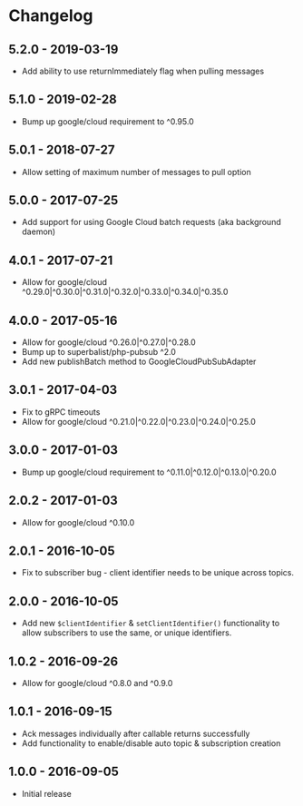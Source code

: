 # Changelog

## 5.2.0 - 2019-03-19

* Add ability to use returnImmediately flag when pulling messages 

## 5.1.0 - 2019-02-28

* Bump up google/cloud requirement to ^0.95.0

## 5.0.1 - 2018-07-27

* Allow setting of maximum number of messages to pull option

## 5.0.0 - 2017-07-25

* Add support for using Google Cloud batch requests (aka background daemon)

## 4.0.1 - 2017-07-21

* Allow for google/cloud ^0.29.0|^0.30.0|^0.31.0|^0.32.0|^0.33.0|^0.34.0|^0.35.0

## 4.0.0 - 2017-05-16

* Allow for google/cloud ^0.26.0|^0.27.0|^0.28.0
* Bump up to superbalist/php-pubsub ^2.0
* Add new publishBatch method to GoogleCloudPubSubAdapter

## 3.0.1 - 2017-04-03

* Fix to gRPC timeouts
* Allow for google/cloud ^0.21.0|^0.22.0|^0.23.0|^0.24.0|^0.25.0

## 3.0.0 - 2017-01-03

* Bump up google/cloud requirement to ^0.11.0|^0.12.0|^0.13.0|^0.20.0

## 2.0.2 - 2017-01-03

* Allow for google/cloud ^0.10.0

## 2.0.1 - 2016-10-05

* Fix to subscriber bug - client identifier needs to be unique across topics.

## 2.0.0 - 2016-10-05

* Add new `$clientIdentifier` & `setClientIdentifier()` functionality to allow subscribers to use the same, or unique identifiers.

## 1.0.2 - 2016-09-26

* Allow for google/cloud ^0.8.0 and ^0.9.0

## 1.0.1 - 2016-09-15

* Ack messages individually after callable returns successfully
* Add functionality to enable/disable auto topic & subscription creation

## 1.0.0 - 2016-09-05

* Initial release
